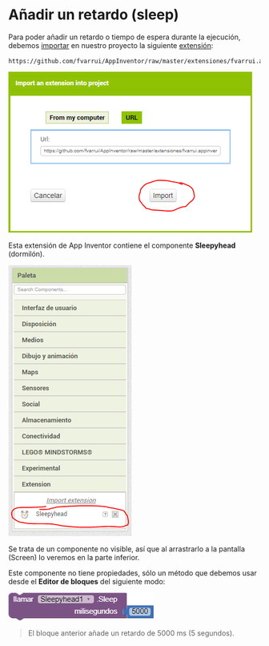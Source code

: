 # Añadir un retardo (sleep)

Para poder añadir un retardo o tiempo de espera durante la ejecución, debemos [importar](importar-una-extension) en nuestro proyecto la siguiente [extensión](https://github.com/fvarrui/AppInventor/raw/master/extensiones/fvarrui.appinventor.components.aix):

```
https://github.com/fvarrui/AppInventor/raw/master/extensiones/fvarrui.appinventor.components.aix
```

![](images/anadir-un-retardo-01.png)

Esta extensión de App Inventor contiene el componente **Sleepyhead** (dormilón).

![](images/anadir-un-retardo-02.png)

Se trata de un componente no visible, así que al arrastrarlo a la pantalla (Screen) lo veremos en la parte inferior. 

Este componente no tiene propiedades, sólo un método que debemos usar desde el **Editor de bloques** del siguiente modo:

![](images/anadir-un-retardo-03.png)

>  El bloque anterior añade un retardo de 5000 ms (5 segundos).